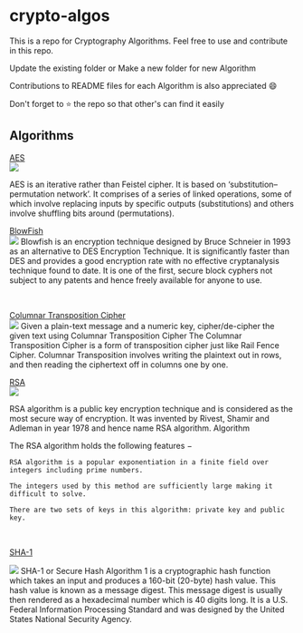 # crypto-algos
This is a repo for Cryptography Algorithms. Feel free to use and contribute in this repo.

Update the existing folder or Make a new folder for new Algorithm

Contributions to README files for each Algorithm is also appreciated :smile:

Don't forget to :star: the repo so that other's can find it easily


## Algorithms

[AES](https://github.com/Ankit1598/crypto-algos/tree/main/AES)
<br>
![](https://www.tutorialspoint.com/cryptography/images/aes_structure.jpg)


AES is an iterative rather than Feistel cipher. It is based on ‘substitution–permutation network’. It comprises of a series of linked operations, some of which involve replacing inputs by specific outputs (substitutions) and others involve shuffling bits around (permutations).


[BlowFish](https://github.com/Ankit1598/crypto-algos/tree/main/BlowFish)
<br>
![](https://media.geeksforgeeks.org/wp-content/uploads/20190929214411/encryption-blowfish.jpg)
Blowfish is an encryption technique designed by Bruce Schneier in 1993 as an alternative to DES Encryption Technique. It is significantly faster than DES and provides a good encryption rate with no effective cryptanalysis technique found to date. It is one of the first, secure block cyphers not subject to any patents and hence freely available for anyone to use.

<br />

[Columnar Transposition Cipher](https://github.com/Ankit1598/crypto-algos/tree/main/ColumnTranspositionCipher)
<br>
![](https://media.geeksforgeeks.org/wp-content/uploads/columnar-transposition-cipher1.png)
Given a plain-text message and a numeric key, cipher/de-cipher the given text using Columnar Transposition Cipher
The Columnar Transposition Cipher is a form of transposition cipher just like Rail Fence Cipher. Columnar Transposition involves writing the plaintext out in rows, and then reading the ciphertext off in columns one by one.


[RSA](https://github.com/Ankit1598/crypto-algos/tree/main/RSA)
<br>
![](https://www.gatevidyalay.com/wp-content/uploads/2018/12/Asymmetric-Key-Cryptography-Diagram.png)

RSA algorithm is a public key encryption technique and is considered as the most secure way of encryption. It was invented by Rivest, Shamir and Adleman in year 1978 and hence name RSA algorithm.
Algorithm

The RSA algorithm holds the following features −

    RSA algorithm is a popular exponentiation in a finite field over integers including prime numbers.

    The integers used by this method are sufficiently large making it difficult to solve.

    There are two sets of keys in this algorithm: private key and public key.
<br>

[SHA-1](https://github.com/Ankit1598/crypto-algos/tree/main/SHA-1)

![](https://upload.wikimedia.org/wikipedia/commons/thumb/e/e2/SHA-1.svg/300px-SHA-1.svg.png)
SHA-1 or Secure Hash Algorithm 1 is a cryptographic hash function which takes an input and produces a 160-bit (20-byte) hash value. This hash value is known as a message digest. This message digest is usually then rendered as a hexadecimal number which is 40 digits long. It is a U.S. Federal Information Processing Standard and was designed by the United States National Security Agency.
